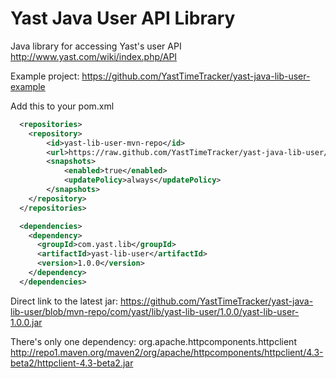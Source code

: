 Yast Java User API Library
=================

Java library for accessing Yast's user API http://www.yast.com/wiki/index.php/API

Example project: https://github.com/YastTimeTracker/yast-java-lib-user-example


Add this to your pom.xml
 
```xml
  <repositories>
    <repository>
        <id>yast-lib-user-mvn-repo</id>
        <url>https://raw.github.com/YastTimeTracker/yast-java-lib-user/mvn-repo/</url>
        <snapshots>
            <enabled>true</enabled>
            <updatePolicy>always</updatePolicy>
        </snapshots>
    </repository>
  </repositories>

  <dependencies>
    <dependency>
      <groupId>com.yast.lib</groupId>
      <artifactId>yast-lib-user</artifactId>
      <version>1.0.0</version>
    </dependency>
  </dependencies>
```


Direct link to the latest jar: https://github.com/YastTimeTracker/yast-java-lib-user/blob/mvn-repo/com/yast/lib/yast-lib-user/1.0.0/yast-lib-user-1.0.0.jar

There's only one dependency: org.apache.httpcomponents.httpclient 
http://repo1.maven.org/maven2/org/apache/httpcomponents/httpclient/4.3-beta2/httpclient-4.3-beta2.jar